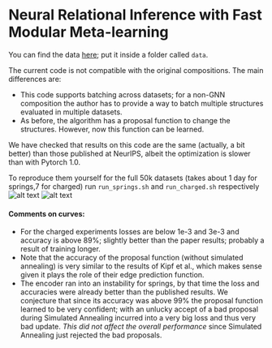# Neural Relational Inference with Fast Modular Meta-learning
You can find the data [here](http://lis.csail.mit.edu/alet/neurips2019_data/); put it inside a folder called ```data```.

The current code is not compatible with the original compositions. The main differences are:
* This code supports batching across datasets; for a non-GNN composition the author has to provide a way to batch multiple structures evaluated in multiple datasets.
* As before, the algorithm has a proposal function to change the structures. However, now this function can be learned.

We have checked that results on this code are the same (actually, a bit better) than those published at NeurIPS, albeit the optimization is slower than with Pytorch 1.0.

To reproduce them yourself for the full 50k datasets (takes about 1 day for springs,7 for charged) run ```run_springs.sh``` and ```run_charged.sh``` respectively
![alt text](https://github.com/FerranAlet/modular-metalearning/blob/master/neurips2019/images/summary_charged.png "Summary charged experiments")
![alt text](https://github.com/FerranAlet/modular-metalearning/blob/master/neurips2019/images/summary_springs.png "Summary charged springs")
#### Comments on curves:
* For the charged experiments losses are below 1e-3 and 3e-3 and accuracy is above 89%; slightly better than the paper results; probably a result of training longer.
* Note that the accuracy of the proposal function (without simulated annealing) is very similar to the results of Kipf et al., which makes sense given it plays the role of their edge prediction function.
* The encoder ran into an instability for springs, by that time the loss and accuracies were already better than the published results. We conjecture that since its accuracy was above 99% the proposal function learned to be very confident; with an unlucky accept of a bad proposal during Simulated Annealing incurred into a very big loss and thus very bad update. *This did not affect the overall performance* since Simulated Annealing just rejected the bad proposals.

